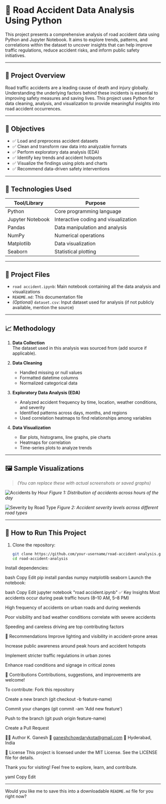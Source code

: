 # 🚗 Road Accident Data Analysis Using Python

This project presents a comprehensive analysis of road accident data using Python and Jupyter Notebook. It aims to explore trends, patterns, and correlations within the dataset to uncover insights that can help improve traffic regulations, reduce accident risks, and inform public safety initiatives.

---

## 📌 Project Overview

Road traffic accidents are a leading cause of death and injury globally. Understanding the underlying factors behind these incidents is essential to improving safety measures and saving lives. This project uses Python for data cleaning, analysis, and visualization to provide meaningful insights into road accident occurrences.

---

## 🎯 Objectives

- ✅ Load and preprocess accident datasets
- ✅ Clean and transform raw data into analyzable formats
- ✅ Perform exploratory data analysis (EDA)
- ✅ Identify key trends and accident hotspots
- ✅ Visualize the findings using plots and charts
- ✅ Recommend data-driven safety interventions

---

## 🧰 Technologies Used

| Tool/Library | Purpose |
|--------------|---------|
| Python | Core programming language |
| Jupyter Notebook | Interactive coding and visualization |
| Pandas | Data manipulation and analysis |
| NumPy | Numerical operations |
| Matplotlib | Data visualization |
| Seaborn | Statistical plotting |

---

## 📂 Project Files

- `road accident.ipynb`: Main notebook containing all the data analysis and visualizations
- `README.md`: This documentation file
- *(Optional)* `dataset.csv`: Input dataset used for analysis (if not publicly available, mention the source)

---

## 📈 Methodology

1. **Data Collection**  
   The dataset used in this analysis was sourced from (add source if applicable).

2. **Data Cleaning**  
   - Handled missing or null values  
   - Formatted datetime columns  
   - Normalized categorical data  

3. **Exploratory Data Analysis (EDA)**  
   - Analyzed accident frequency by time, location, weather conditions, and severity  
   - Identified patterns across days, months, and regions  
   - Used correlation heatmaps to find relationships among variables  

4. **Data Visualization**  
   - Bar plots, histograms, line graphs, pie charts  
   - Heatmaps for correlation  
   - Time-series plots to analyze trends  

---

## 🖼️ Sample Visualizations

> *(You can replace these with actual screenshots or saved graphs)*

![Accidents by Hour](images/accidents_by_hour.png)
*Figure 1: Distribution of accidents across hours of the day*

![Severity by Road Type](images/severity_by_road_type.png)
*Figure 2: Accident severity levels across different road types*

---

## 🚀 How to Run This Project

1. Clone the repository:
   ```bash
   git clone https://github.com/your-username/road-accident-analysis.git
   cd road-accident-analysis
Install dependencies:

bash
Copy
Edit
pip install pandas numpy matplotlib seaborn
Launch the notebook:

bash
Copy
Edit
jupyter notebook "road accident.ipynb"
✅ Key Insights
Most accidents occur during peak traffic hours (8–10 AM, 5–8 PM)

High frequency of accidents on urban roads and during weekends

Poor visibility and bad weather conditions correlate with severe accidents

Speeding and careless driving are top contributing factors

📌 Recommendations
Improve lighting and visibility in accident-prone areas

Increase public awareness around peak hours and accident hotspots

Implement stricter traffic regulations in urban zones

Enhance road conditions and signage in critical zones

🤝 Contributions
Contributions, suggestions, and improvements are welcome!

To contribute:
Fork this repository

Create a new branch (git checkout -b feature-name)

Commit your changes (git commit -am 'Add new feature')

Push to the branch (git push origin feature-name)

Create a Pull Request

🧑‍💻 Author
K. Ganesh
📧 ganeshchowdarykota@gmail.com
📍 Hyderabad, India

📄 License
This project is licensed under the MIT License. See the LICENSE file for details.

Thank you for visiting! Feel free to explore, learn, and contribute.

yaml
Copy
Edit

---

Would you like me to save this into a downloadable `README.md` file for you right now?
